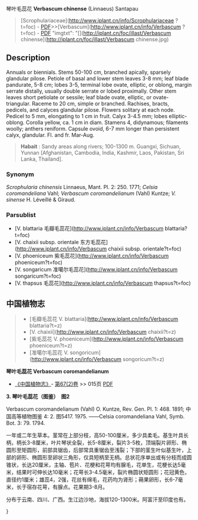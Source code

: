 琴叶毛蕊花 **Verbascum chinense** (Linnaeus) Santapau

> [Scrophulariaceae](http://www.iplant.cn/info/Scrophulariaceae ?t=foc) - [PDF](http://iplant.cn/foc/pdf/Scrophulariaceae.pdf)>>[Verbascum](http://www.iplant.cn/info/Verbascum ?t=foc) - [PDF](http://www.iplant.cn/foc/pdf/Verbascum.pdf)
  "imgtxt": "[](http://iplant.cn/foc/illast/Verbascum chinense](http://iplant.cn/foc/illast/Verbascum chinense.jpg)

## Description

Annuals or biennials. Stems 50-100 cm, branched apically, sparsely glandular pilose. Petiole of basal and lower stem leaves 3-8 mm; leaf blade pandurate, 5-8 cm; lobes 3-5, terminal lobe ovate, elliptic, or oblong, margin serrate distally, usually double serrate or lobed proximally. Other stem leaves short petiolate or sessile; leaf blade ovate, elliptic, or ovate-triangular. Raceme to 20 cm, simple or branched. Rachises, bracts, pedicels, and calyces glandular pilose. Flowers solitary at each node. Pedicel to 5 mm, elongating to 1 cm in fruit. Calyx 3-4.5 mm; lobes elliptic-oblong. Corolla yellow, ca. 1 cm in diam. Stamens 4, didynamous; filaments woolly; anthers reniform. Capsule ovoid, 6-7 mm longer than persistent calyx, glandular. Fl. and fr. Mar-Aug.

> **Habait** : 
> Sandy areas along rivers; 100-1300 m. Guangxi, Sichuan, Yunnan [Afghanistan, Cambodia, India, Kashmir, Laos, Pakistan, Sri Lanka, Thailand].

### Synonym
*Scrophularia chinensis* Linnaeus, Mant. Pl. 2: 250. 1771; *Celsia coromandeliana* Vahl; *Verbascum coromandelianum* (Vahl) Kuntze; *V. sinense* H. Léveillé & Giraud.

### Parsublist

* [V.  blattaria  毛瓣毛蕊花](http://www.iplant.cn/info/Verbascum blattaria?t=foc)
* [V.  chaixii subsp. orientale  东方毛蕊花](http://www.iplant.cn/info/Verbascum chaixii subsp. orientale?t=foc)
* [V.  phoeniceum  紫毛蕊花](http://www.iplant.cn/info/Verbascum phoeniceum?t=foc)
* [V.  songaricum  准噶尔毛蕊花](http://www.iplant.cn/info/Verbascum songaricum?t=foc)
* [V.  thapsus  毛蕊花](http://www.iplant.cn/info/Verbascum thapsus?t=foc)

## 中国植物志

> * [毛瓣毛蕊花  V.  blattaria](http://www.iplant.cn/info/Verbascum blattaria?t=z)
> * [V.  chaixii](http://www.iplant.cn/info/Verbascum chaixii?t=z)
> * [紫毛蕊花  V.  phoeniceum](http://www.iplant.cn/info/Verbascum phoeniceum?t=z)
> * [准噶尔毛蕊花  V.  songoricum](http://www.iplant.cn/info/Verbascum songoricum?t=z)

**琴叶毛蕊花 Verbascum coromandelianum**

* [《中国植物志》](http://www.iplant.cn/frps)- [第67(2)卷](http://www.iplant.cn/frps/vol/67(2)) >> 015页 [PDF](http://www.iplant.cn/frps/pdf/67(2)/015.pdf)

**3. 琴叶毛蕊花（图鉴）　图2**

Verbascum coromandelianum (Vahl) O. Kuntze, Rev. Gen. Pl. 1: 468. 1891; 中国高等植物图鉴 4: 2. 图5417. 1975. ——Celsia coromandeliana Vahl, Symb. Bot. 3: 79. 1794.

一年或二年生草本。茎常在上部分枝，高50-100厘米，多少具柔毛。基生叶具长柄，柄长3-8厘米，叶片琴状全裂，长5-8厘米，裂片3-5枚，顶端裂片卵形、椭圆形至矩圆形，前部具锯齿，后部常具重锯齿至浅裂；下部的茎生叶似基生叶，上部的卵形、椭圆形至卵状三角形，仅具短柄至无柄。总状花序单出或有分枝而成圆锥状，长达20厘米，主轴、苞片、花梗和花萼均有腺毛，花单生，花梗长达5毫米，结果时可伸长达10毫米；花萼长3-4.5毫米，裂片椭圆状矩圆形；花冠黄色，直径约1厘米；雄蕊4，2强，花丝有绵毛，花药均为肾形；蒴果卵形，长6-7毫米，长于宿存花萼，有腺点。花果期3-8月。

分布于云南、四川、广西。生江边沙地，海拔120-1300米。阿富汗至印度也有。

}